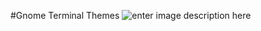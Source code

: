 #Gnome Terminal Themes
![enter image description here](https://extensions.gnome.org/extension-data/icons/icon_395.png)
